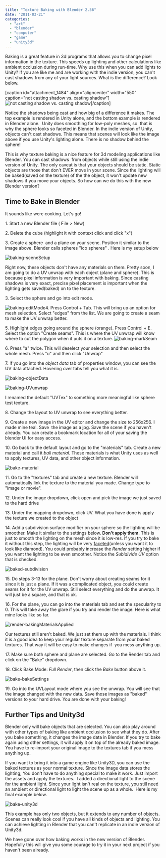 ```yaml
---
title: "Texture Baking with Blender 2.56"
date: "2011-03-21"
categories: 
  - "art"
  - "blender"
  - "computer"
  - "game"
  - "unity3d"
---
```


Baking is a great feature in 3d programs that allows you to change pixel information in the texture. This speeds up lighting and other calculations like ambient occlusion during run-time. Why use this when you can add lights to Unity? If you are like me and are working with the indie version, you can't cast shadows from any of your light sources. What is the difference? Look below.

\[caption id="attachment\_1484" align="aligncenter" width="550" caption="not casting shadow vs. casting shadow"\]![not casting shadow vs.  casting shadow](/images/baking-castingShadows.jpg "baking-castingShadows")\[/caption\]

Notice the shadows being cast and how big of a difference it makes. The top example is rendered in Unity alone, and the bottom example is rendered in Blender alone.  Unity does smoothing for low-poly meshes, so  that is why the sphere looks so faceted in Blender. In the indie version of Unity, objects can't cast shadows. This means that scenes will look like the image above if you use Unity's lighting alone. There is no shadow behind the sphere!

This is why texture baking is a nice feature for 3d modeling applications like Blender. You can cast shadows  from objects while still using the indie version of Unity. The only caveat is that your objects should be static. Static objects are those that don't EVER move in your scene. Since the lighting will be baked(saved on the texture) of the the object, it won't update new shadows if you move your objects. So how can we do this with the new Blender version?

## Time to Bake in Blender

It sounds like were cooking. Let's go!

1\. Start a new Blender file ( File > New)

2\. Delete the cube (highlight it with context click and click "x")

3\. Create a sphere  and a plane on your scene. Position it similar to the image above. Blender calls spheres "ico spheres" . Here is my setup below

![](/images/baking-sceneSetup.jpg "baking-sceneSetup")

Right now, these objects don't have any materials on them. Pretty soon, I am going to do a UV unwrap with each object (plane and sphere). This is because pixel information is very important with baking. Since casting shadows is very exact, precise pixel placement is important when the lighting gets saved(baked) on to the texture.

3\. Select the sphere and go into edit mode.

![](/images/baking-editMode.jpg "baking-editMode")4\. Press Control + Tab. This will bring up an option for mesh selection. Select "edges" from the list. We are going to create a seam to make the UV unwrap better.

5\. Highlight edges going around the sphere (orange). Press Control + E. Select the option "Create seams". This is where the UV unwrap will know where to cut the polygon when it puts it on a texture. ![](/images/baking-markSeam.jpg "baking-markSeam")

6\. Press "a" twice. This will deselect your selection and then select the whole mesh. Press "u" and then click "Unwrap"

7\. If you go into the _object data_ tab of properties window, you can see the UV data attached. Hovering over tabs tell you what it is.

![](/images/baking-objectData.jpg "baking-objectData")

![](/images/baking-UVunwrap.jpg "baking-UVunwrap")

I renamed the default "UVTex" to something more meaningful like sphere test texture.

8\. Change the layout to UV unwrap to see everything better.

9\. Create a new image in the UV editor and change the size to 256x256. I made mine teal. Save  the image as a jpg. Save the scene if you haven't already. You can create a bookmark location for all of your saving the blender UI for easy access.

10\. Go back to the default layout and go to the "materials" tab. Create a new material and call it _ball material_. These materials is what Unity uses as well to apply textures, UV data, and other object information.

![](/images/bake-material.jpg "bake-material")

11\. Go to the "textures" tab and create a new texture. Blender will automatically link the texture to the material you made. Change type to "image or movie".

12\. Under the image dropdown, click open and pick the image we just saved to the hard drive

13\. Under the mapping dropdown, click UV. What you have done is apply the texture we created to the object

14\. Add a subdivision surface modifier on your sphere so the lighting will be smoother. Make it similar to the settings below. **Don't apply them**. This is just to smooth the lighting on the mesh since it is low-res. If you try to bake it without this step, the lighting will be very [faceted](http://en.wikipedia.org/wiki/Facet)(unless you want it to look like diamond). You could probably increase the _Render_ setting higher if you want the lighting to be even smoother. Notice the _Subidivide UV_ option that is checked.

![](/images/baked-subdivision.jpg "baked-subdivision")

15\. Do steps 3-13 for the plane. Don't worry about creating seams for it since it is just a plane. If it was a complicated object, you could create seams for it for the UV unwrap. Still select everything and do the unwrap. It will just be a square, and that is ok.

16\. For the plane, you can go into the materials tab and set the specularity to 0. This will take away the glare if you try and render the image. Here is what mine looks like so far.

![](/images/render-bakingMaterialsApplied.jpg "render-bakingMaterialsApplied")

Our textures still aren't baked. We just set them up with the materials. I think it is a good idea to keep your regular texture separate from your baked textures. That way it will be easy to make changes if  you mess anything up.

17\. Make sure both sphere and plane are selected. Go to the Render tab and click on the "Bake" dropdown.

18\. Click Bake Mode: _Full Render_, then click the _Bake_ button above it.

![](/images/bake-bakeSettings.jpg "bake-bakeSettings")

19\. Go into the UVLayout mode where you see the unwrap. You will see that the image changed with the new data. Save those images as "baked" versions to your hard drive. You are done with your baking!

## Further Tips and Unity3d

Blender only will bake objects that are selected. You can also play around with other types of baking like ambient occlusion to see what they do. After you bake something, it changes the image data in Blender. If you try to bake again using other settings, it will apply it on top of the already baked image. You have to re-import your original image to the textures tab if you mess anything up.

If you want to bring it into a game engine like Unity3D, you can use the baked textures as your normal texture. Since the image data stores the lighting, You don't have to do anything special to make it work. Just import the assets and apply the textures.  I added a directional light to the scene for the ambient light. Since your light isn't real on the texture, you still need an ambient or directional light to light the scene up as a whole.  Here is my final example below.

![](/images/bake-unity3d.jpg "bake-unity3d")

This example has only two objects, but it extends to any number of objects. Scenes can really look cool if you have all kinds of objects and lighting. You can achieve lighting in Blender that you can't replicate in an indie version of Unity3d.

We have gone over how baking works in the new version of Blender. Hopefully this will give you some courage to try it in your next project if you haven't been already.
